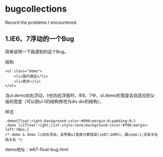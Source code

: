 bugcollections
==============

Record the problems I encountered. 


## 1.IE6、7浮动的一个Bug

简单说明一下我遇到的这个Bug。

结构
	
	<ul class="demo">
		<li>国内酒店</li>
		<li>首页</li>
	</ul>

当ul.demo向右浮动，li也向右浮层时，IE6、7中，ul.demo的宽度会自适应到父级的宽度（可以把ul li的结构修改为div div的结构）。

样式

	.demo{float:right;background-color:#090;margin:0;padding:0;}
	.demo li{float:right;list-style:none;background-color:#f00;margin-left:10px;}
	/* demo & demo li向右浮动，会导致ul宽度计算错误(ie67:100%)。跟zoom:1;没有半毛钱关系 */

demo地址：ie67-float-bug.html